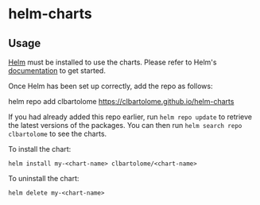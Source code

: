 # helm-charts

## Usage

[Helm](https://helm.sh) must be installed to use the charts.  Please refer to
Helm's [documentation](https://helm.sh/docs) to get started.

Once Helm has been set up correctly, add the repo as follows:

  helm repo add clbartolome https://clbartolome.github.io/helm-charts

If you had already added this repo earlier, run `helm repo update` to retrieve
the latest versions of the packages.  You can then run `helm search repo
clbartolome` to see the charts.

To install the <chart-name> chart:

    helm install my-<chart-name> clbartolome/<chart-name>

To uninstall the chart:

    helm delete my-<chart-name>